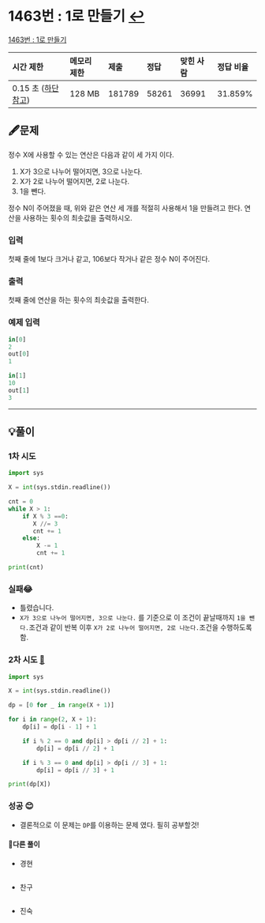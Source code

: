 # 1463번 : 1로 만들기 [↩](../../acmicpc)

[1463번 : 1로 만들기](https://www.acmicpc.net/problem/1463)

| 시간 제한                                                    | 메모리 제한 | 제출   | 정답  | 맞힌 사람 | 정답 비율 |
| :----------------------------------------------------------- | :---------- | :----- | :---- | :-------- | :-------- |
| 0.15 초 ([하단 참고](https://www.acmicpc.net/problem/1463#)) | 128 MB      | 181789 | 58261 | 36991     | 31.859%   |

## 🖋️문제

정수 X에 사용할 수 있는 연산은 다음과 같이 세 가지 이다.

1. X가 3으로 나누어 떨어지면, 3으로 나눈다.
2. X가 2로 나누어 떨어지면, 2로 나눈다.
3. 1을 뺀다.

정수 N이 주어졌을 때, 위와 같은 연산 세 개를 적절히 사용해서 1을 만들려고 한다. 연산을 사용하는 횟수의 최솟값을 출력하시오.

### 입력

첫째 줄에 1보다 크거나 같고, 106보다 작거나 같은 정수 N이 주어진다.

### 출력

첫째 줄에 연산을 하는 횟수의 최솟값을 출력한다.

### 예제 입력

```python
in[0]
2
out[0]
1

in[1]
10
out[1]
3
```

---

## 💡풀이
### 1차 시도

```python
import sys

X = int(sys.stdin.readline())

cnt = 0
while X > 1:
    if X % 3 ==0:
       X //= 3
       cnt += 1
    else:
        X -= 1
        cnt += 1

print(cnt)
```
### 실패😂
* 틀렸습니다. 
* `X가 3으로 나누어 떨어지면, 3으로 나눈다.` 를 기준으로 이 조건이 끝날때까지 `1을 뺀다.`조건과 같이 반복 이후 `X가 2로 나누어 떨어지면, 2로 나눈다.`조건을 수행하도록 함.

### 2차 시도 [🔗](https://infinitt.tistory.com/247)

```python
import sys

X = int(sys.stdin.readline())

dp = [0 for _ in range(X + 1)]

for i in range(2, X + 1):
    dp[i] = dp[i - 1] + 1

    if i % 2 == 0 and dp[i] > dp[i // 2] + 1:
        dp[i] = dp[i // 2] + 1

    if i % 3 == 0 and dp[i] > dp[i // 3] + 1:
        dp[i] = dp[i // 3] + 1

print(dp[X])
```

### 성공 😊
* 결론적으로 이 문제는 `DP`를 이용하는 문제 였다. 필히 공부할것!



#### 🤝다른 풀이

* 경현

```java

```

* 찬구

```java

```

* 진숙

```java

```


